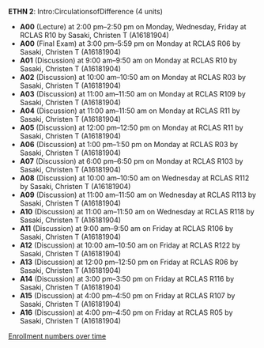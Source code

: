 **ETHN 2**: Intro:CirculationsofDifference (4 units)

- **A00** (Lecture) at 2:00 pm–2:50 pm on Monday, Wednesday, Friday at RCLAS R10 by Sasaki, Christen T (A16181904)
- **A00** (Final Exam) at 3:00 pm–5:59 pm on Monday at RCLAS R06 by Sasaki, Christen T (A16181904)
- **A01** (Discussion) at 9:00 am–9:50 am on Monday at RCLAS R10 by Sasaki, Christen T (A16181904)
- **A02** (Discussion) at 10:00 am–10:50 am on Monday at RCLAS R03 by Sasaki, Christen T (A16181904)
- **A03** (Discussion) at 11:00 am–11:50 am on Monday at RCLAS R109 by Sasaki, Christen T (A16181904)
- **A04** (Discussion) at 11:00 am–11:50 am on Monday at RCLAS R11 by Sasaki, Christen T (A16181904)
- **A05** (Discussion) at 12:00 pm–12:50 pm on Monday at RCLAS R11 by Sasaki, Christen T (A16181904)
- **A06** (Discussion) at 1:00 pm–1:50 pm on Monday at RCLAS R03 by Sasaki, Christen T (A16181904)
- **A07** (Discussion) at 6:00 pm–6:50 pm on Monday at RCLAS R103 by Sasaki, Christen T (A16181904)
- **A08** (Discussion) at 10:00 am–10:50 am on Wednesday at RCLAS R112 by Sasaki, Christen T (A16181904)
- **A09** (Discussion) at 11:00 am–11:50 am on Wednesday at RCLAS R113 by Sasaki, Christen T (A16181904)
- **A10** (Discussion) at 11:00 am–11:50 am on Wednesday at RCLAS R118 by Sasaki, Christen T (A16181904)
- **A11** (Discussion) at 9:00 am–9:50 am on Friday at RCLAS R106 by Sasaki, Christen T (A16181904)
- **A12** (Discussion) at 10:00 am–10:50 am on Friday at RCLAS R122 by Sasaki, Christen T (A16181904)
- **A13** (Discussion) at 12:00 pm–12:50 pm on Friday at RCLAS R06 by Sasaki, Christen T (A16181904)
- **A14** (Discussion) at 3:00 pm–3:50 pm on Friday at RCLAS R116 by Sasaki, Christen T (A16181904)
- **A15** (Discussion) at 4:00 pm–4:50 pm on Friday at RCLAS R107 by Sasaki, Christen T (A16181904)
- **A16** (Discussion) at 4:00 pm–4:50 pm on Friday at RCLAS R05 by Sasaki, Christen T (A16181904)

[Enrollment numbers over time](./ETHN2.tsv)
